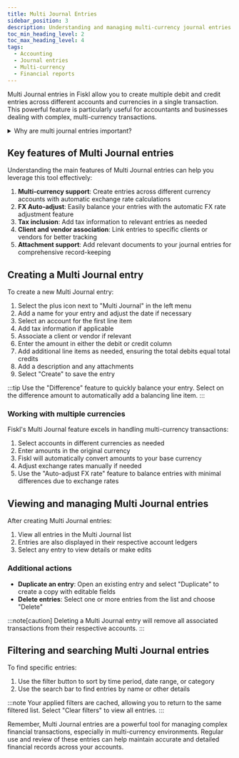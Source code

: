 ```yaml
---
title: Multi Journal Entries
sidebar_position: 3
description: Understanding and managing multi-currency journal entries
toc_min_heading_level: 2
toc_max_heading_level: 4
tags:
  - Accounting
  - Journal entries
  - Multi-currency
  - Financial reports
---
```


Multi Journal entries in Fiskl allow you to create multiple debit and credit entries across different accounts and currencies in a single transaction. This powerful feature is particularly useful for accountants and businesses dealing with complex, multi-currency transactions.

<details>
<summary>Why are multi journal entries important?</summary>

Multi journal entries are essential because they:
- Allow for complex accounting adjustments in a single transaction
- Support multi-currency entries with automatic FX rate adjustments
- Provide a comprehensive view of related transactions across accounts
- Streamline the process of recording complex financial events
- Offer flexibility for businesses operating in multiple currencies
</details>

## Key features of Multi Journal entries

Understanding the main features of Multi Journal entries can help you leverage this tool effectively:

1. **Multi-currency support**: Create entries across different currency accounts with automatic exchange rate calculations
1. **FX Auto-adjust**: Easily balance your entries with the automatic FX rate adjustment feature
1. **Tax inclusion**: Add tax information to relevant entries as needed
1. **Client and vendor association**: Link entries to specific clients or vendors for better tracking
1. **Attachment support**: Add relevant documents to your journal entries for comprehensive record-keeping

## Creating a Multi Journal entry

To create a new Multi Journal entry:

1. Select the plus icon next to "Multi Journal" in the left menu
1. Add a name for your entry and adjust the date if necessary
1. Select an account for the first line item
1. Add tax information if applicable
1. Associate a client or vendor if relevant
1. Enter the amount in either the debit or credit column
1. Add additional line items as needed, ensuring the total debits equal total credits
1. Add a description and any attachments
1. Select "Create" to save the entry

:::tip
Use the "Difference" feature to quickly balance your entry. Select on the difference amount to automatically add a balancing line item.
:::

### Working with multiple currencies

Fiskl's Multi Journal feature excels in handling multi-currency transactions:

1. Select accounts in different currencies as needed
1. Enter amounts in the original currency
1. Fiskl will automatically convert amounts to your base currency
1. Adjust exchange rates manually if needed
1. Use the "Auto-adjust FX rate" feature to balance entries with minimal differences due to exchange rates

## Viewing and managing Multi Journal entries

After creating Multi Journal entries:

1. View all entries in the Multi Journal list
1. Entries are also displayed in their respective account ledgers
1. Select any entry to view details or make edits

### Additional actions

- **Duplicate an entry**: Open an existing entry and select "Duplicate" to create a copy with editable fields
- **Delete entries**: Select one or more entries from the list and choose "Delete"

:::note[caution]
Deleting a Multi Journal entry will remove all associated transactions from their respective accounts.
:::

## Filtering and searching Multi Journal entries

To find specific entries:

1. Use the filter button to sort by time period, date range, or category
1. Use the search bar to find entries by name or other details

:::note
Your applied filters are cached, allowing you to return to the same filtered list. Select "Clear filters" to view all entries.
:::

Remember, Multi Journal entries are a powerful tool for managing complex financial transactions, especially in multi-currency environments. Regular use and review of these entries can help maintain accurate and detailed financial records across your accounts.

